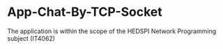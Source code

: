 # App-Chat-By-TCP-Socket
The application is within the scope of the HEDSPI Network Programming subject (IT4062)
